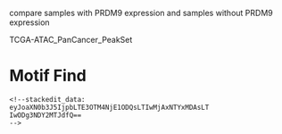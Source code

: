 compare samples with PRDM9 expression and samples without PRDM9 expression

TCGA-ATAC_PanCancer_PeakSet
# Motif Find

```
<!--stackedit_data:
eyJoaXN0b3J5IjpbLTE3OTM4NjE1ODQsLTIwMjAxNTYxMDAsLT
IwODg3NDY2MTJdfQ==
-->
